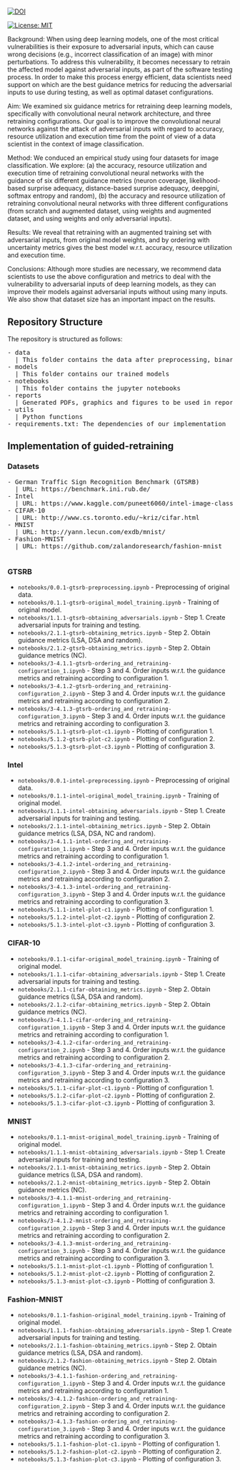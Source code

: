 # 

[![DOI](https://zenodo.org/badge/DOI/10.5281/zenodo.7933484.svg)](https://doi.org/10.5281/zenodo.7933484)



[![License: MIT](https://img.shields.io/badge/License-MIT-yellow.svg)](https://opensource.org/licenses/MIT)

Background: When using deep learning models, one of the most critical vulnerabilities is their exposure to adversarial inputs, which can cause wrong decisions (e.g., incorrect classification of an image) with minor perturbations. To address this vulnerability, it becomes necessary to retrain the affected model against adversarial inputs, as part of the software testing process. In order to make this process energy efficient, data scientists need support on which are the best guidance metrics for reducing the adversarial inputs to use during testing, as well as optimal dataset configurations. 

Aim: We examined six guidance metrics for retraining deep learning models, specifically with convolutional neural network architecture, and three retraining configurations. Our goal is to improve the convolutional neural networks against the attack of adversarial inputs with regard to accuracy, resource utilization and execution time from the point of view of a data scientist in the context of image classification.

Method: We conduced an empirical study using four datasets for image classification. We explore: (a) the accuracy, resource utilization and execution time of retraining convolutional neural networks with the guidance of six different guidance metrics (neuron coverage, likelihood-based surprise adequacy, distance-based surprise adequacy, deepgini, softmax entropy and random), (b) the accuracy and resource utilization of retraining convolutional neural networks with three different configurations (from scratch and augmented dataset, using weights and augmented dataset, and using weights and only adversarial inputs).

Results: We reveal that retraining with an augmented training set with adversarial inputs, from original model weights, and by ordering with uncertainty metrics gives the best model w.r.t. accuracy, resource utilization and execution time.

Conclusions: Although more studies are necessary, we recommend data scientists to use the above configuration and metrics to deal with the vulnerability to adversarial inputs of deep learning models, as they can improve their models against adversarial inputs without using many inputs. We also show that dataset size has an important impact on the results.


## Repository Structure

The repository is structured as follows:

<pre/>
- data
  | This folder contains the data after preprocessing, binary files in NumPy (.npy format)
- models
  | This folder contains our trained models
- notebooks
  | This folder contains the jupyter notebooks
- reports
  | Generated PDFs, graphics and figures to be used in reporting
- utils
  | Python functions
- requirements.txt: The dependencies of our implementation
</pre>


## Implementation of guided-retraining

### Datasets

<pre/>
- German Traffic Sign Recognition Benchmark (GTSRB)
  | URL: https://benchmark.ini.rub.de/
- Intel
  | URL: https://www.kaggle.com/puneet6060/intel-image-classification
- CIFAR-10
  | URL: http://www.cs.toronto.edu/~kriz/cifar.html
- MNIST
  | URL: http://yann.lecun.com/exdb/mnist/
- Fashion-MNIST
  | URL: https://github.com/zalandoresearch/fashion-mnist

</pre>

### GTSRB

- `notebooks/0.0.1-gtsrb-preprocessing.ipynb` - Preprocessing of original data.
- `notebooks/0.1.1-gtsrb-original_model_training.ipynb` - Training of original model. 
- `notebooks/1.1.1-gtsrb-obtaining_adversarials.ipynb` - Step 1. Create adversarial inputs for training and testing.
- `notebooks/2.1.1-gtsrb-obtaining_metrics.ipynb` - Step 2. Obtain guidance metrics (LSA, DSA and random).
- `notebooks/2.1.2-gtsrb-obtaining_metrics.ipynb` - Step 2. Obtain guidance metrics (NC).
- `notebooks/3-4.1.1-gtsrb-ordering_and_retraining-configuration_1.ipynb` - Step 3 and 4. Order inputs w.r.t. the guidance metrics and retraining according to configuration 1.
- `notebooks/3-4.1.2-gtsrb-ordering_and_retraining-configuration_2.ipynb` - Step 3 and 4. Order inputs w.r.t. the guidance metrics and retraining according to configuration 2.
- `notebooks/3-4.1.3-gtsrb-ordering_and_retraining-configuration_3.ipynb` - Step 3 and 4. Order inputs w.r.t. the guidance metrics and retraining according to configuration 3.
- `notebooks/5.1.1-gtsrb-plot-c1.ipynb` - Plotting of configuration 1. 
- `notebooks/5.1.2-gtsrb-plot-c2.ipynb` - Plotting of configuration 2. 
- `notebooks/5.1.3-gtsrb-plot-c3.ipynb` - Plotting of configuration 3. 


### Intel

- `notebooks/0.0.1-intel-preprocessing.ipynb` - Preprocessing of original data.
- `notebooks/0.1.1-intel-original_model_training.ipynb` - Training of original model. 
- `notebooks/1.1.1-intel-obtaining_adversarials.ipynb` - Step 1. Create adversarial inputs for training and testing.
- `notebooks/2.1.1-intel-obtaining_metrics.ipynb` - Step 2. Obtain guidance metrics (LSA, DSA, NC and random).
- `notebooks/3-4.1.1-intel-ordering_and_retraining-configuration_1.ipynb` - Step 3 and 4. Order inputs w.r.t. the guidance metrics and retraining according to configuration 1.
- `notebooks/3-4.1.2-intel-ordering_and_retraining-configuration_2.ipynb` - Step 3 and 4. Order inputs w.r.t. the guidance metrics and retraining according to configuration 2. 
- `notebooks/3-4.1.3-intel-ordering_and_retraining-configuration_3.ipynb` - Step 3 and 4. Order inputs w.r.t. the guidance metrics and retraining according to configuration 3.
- `notebooks/5.1.1-intel-plot-c1.ipynb` - Plotting of configuration 1. 
- `notebooks/5.1.2-intel-plot-c2.ipynb` - Plotting of configuration 2. 
- `notebooks/5.1.3-intel-plot-c3.ipynb` - Plotting of configuration 3. 

### CIFAR-10

- `notebooks/0.1.1-cifar-original_model_training.ipynb` - Training of original model. 
- `notebooks/1.1.1-cifar-obtaining_adversarials.ipynb` - Step 1. Create adversarial inputs for training and testing.
- `notebooks/2.1.1-cifar-obtaining_metrics.ipynb` - Step 2. Obtain guidance metrics (LSA, DSA and random).
- `notebooks/2.1.2-cifar-obtaining_metrics.ipynb` - Step 2. Obtain guidance metrics (NC).
- `notebooks/3-4.1.1-cifar-ordering_and_retraining-configuration_1.ipynb` - Step 3 and 4. Order inputs w.r.t. the guidance metrics and retraining according to configuration 1.
- `notebooks/3-4.1.2-cifar-ordering_and_retraining-configuration_2.ipynb` - Step 3 and 4. Order inputs w.r.t. the guidance metrics and retraining according to configuration 2.
- `notebooks/3-4.1.3-cifar-ordering_and_retraining-configuration_3.ipynb` - Step 3 and 4. Order inputs w.r.t. the guidance metrics and retraining according to configuration 3.
- `notebooks/5.1.1-cifar-plot-c1.ipynb` - Plotting of configuration 1. 
- `notebooks/5.1.2-cifar-plot-c2.ipynb` - Plotting of configuration 2. 
- `notebooks/5.1.3-cifar-plot-c3.ipynb` - Plotting of configuration 3. 

### MNIST

- `notebooks/0.1.1-mnist-original_model_training.ipynb` - Training of original model. 
- `notebooks/1.1.1-mnist-obtaining_adversarials.ipynb` - Step 1. Create adversarial inputs for training and testing.
- `notebooks/2.1.1-mnist-obtaining_metrics.ipynb` - Step 2. Obtain guidance metrics (LSA, DSA and random).
- `notebooks/2.1.2-mnist-obtaining_metrics.ipynb` - Step 2. Obtain guidance metrics (NC).
- `notebooks/3-4.1.1-mnist-ordering_and_retraining-configuration_1.ipynb` - Step 3 and 4. Order inputs w.r.t. the guidance metrics and retraining according to configuration 1.
- `notebooks/3-4.1.2-mnist-ordering_and_retraining-configuration_2.ipynb` - Step 3 and 4. Order inputs w.r.t. the guidance metrics and retraining according to configuration 2.
- `notebooks/3-4.1.3-mnist-ordering_and_retraining-configuration_3.ipynb` - Step 3 and 4. Order inputs w.r.t. the guidance metrics and retraining according to configuration 3.
- `notebooks/5.1.1-mnist-plot-c1.ipynb` - Plotting of configuration 1. 
- `notebooks/5.1.2-mnist-plot-c2.ipynb` - Plotting of configuration 2. 
- `notebooks/5.1.3-mnist-plot-c3.ipynb` - Plotting of configuration 3. 


### Fashion-MNIST

- `notebooks/0.1.1-fashion-original_model_training.ipynb` - Training of original model. 
- `notebooks/1.1.1-fashion-obtaining_adversarials.ipynb` - Step 1. Create adversarial inputs for training and testing.
- `notebooks/2.1.1-fashion-obtaining_metrics.ipynb` - Step 2. Obtain guidance metrics (LSA, DSA and random).
- `notebooks/2.1.2-fashion-obtaining_metrics.ipynb` - Step 2. Obtain guidance metrics (NC).
- `notebooks/3-4.1.1-fashion-ordering_and_retraining-configuration_1.ipynb` - Step 3 and 4. Order inputs w.r.t. the guidance metrics and retraining according to configuration 1.
- `notebooks/3-4.1.2-fashion-ordering_and_retraining-configuration_2.ipynb` - Step 3 and 4. Order inputs w.r.t. the guidance metrics and retraining according to configuration 2.
- `notebooks/3-4.1.3-fashion-ordering_and_retraining-configuration_3.ipynb` - Step 3 and 4. Order inputs w.r.t. the guidance metrics and retraining according to configuration 3.
- `notebooks/5.1.1-fashion-plot-c1.ipynb` - Plotting of configuration 1. 
- `notebooks/5.1.2-fashion-plot-c2.ipynb` - Plotting of configuration 2. 
- `notebooks/5.1.3-fashion-plot-c3.ipynb` - Plotting of configuration 3. 
